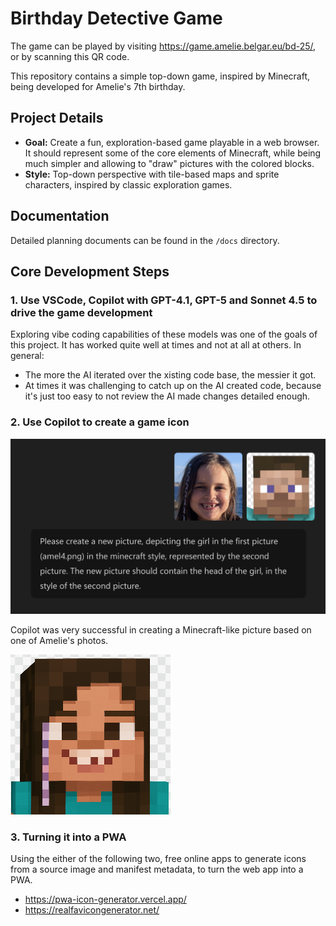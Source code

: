 # Birthday Detective Game

The game can be played by visiting https://game.amelie.belgar.eu/bd-25/, or by scanning this QR code.

This repository contains a simple top-down game, inspired by Minecraft, being developed for Amelie's 7th birthday.

## Project Details

- **Goal:** Create a fun, exploration-based game playable in a web browser. It should represent some of the core elements of Minecraft, while being much simpler and allowing to "draw" pictures with the colored blocks.
- **Style:** Top-down perspective with tile-based maps and sprite characters, inspired by classic exploration games.

## Documentation

Detailed planning documents can be found in the `/docs` directory.

## Core Development Steps

### 1. Use VSCode, Copilot with GPT-4.1, GPT-5 and Sonnet 4.5 to drive the game development

Exploring vibe coding capabilities of these models was one of the goals of this project. It has worked quite well at times and not at all at others. In general:

- The more the AI iterated over the xisting code base, the messier it got.
- At times it was challenging to catch up on the AI created code, because it's just too easy to not review the AI made changes detailed enough.

### 2. Use Copilot to create a game icon

![Source images and prompt](images/app_icon_generation_prompt.png)

Copilot was very successful in creating a Minecraft-like picture based on one of Amelie's photos.

![Result](../apps/amelcraft/assets/manifest/icons/icon-256x256.png)

### 3. Turning it into a PWA

Using the either of the following two, free online apps to generate icons from a source image and manifest metadata, to turn the web app into a PWA.

- https://pwa-icon-generator.vercel.app/
- https://realfavicongenerator.net/